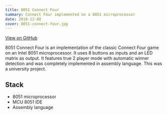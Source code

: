 ```yaml
---
title: 8051 Connect Four
summary: Connect Four implemented on a 8051 microprocessor
date: 2018-12-08
cover: 8051-connect-four.jpg
---
```


[View on GitHub](https://github.com/riesinger/8051-gewinnt)

8051 Connect Four is an implementation of the classic Connect Four game on an Intel 8051 microprocessor. It uses 8 buttons as inputs and an LED matrix as output. It features true 2 player mode with automatic winner detection and was completely implemented in assembly language. This was a university project.

## Stack
* 8051 microprocessor
* MCU 8051 IDE
* Assembly language
